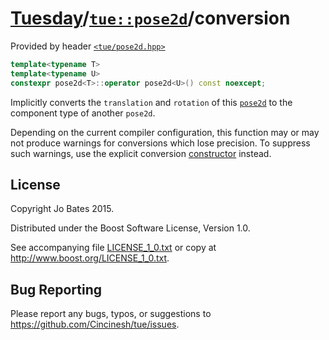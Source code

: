 [Tuesday](../../../README.md)/[`tue::pose2d`](../../headers/pose2d.md)/conversion
=================================================================================
Provided by header [`<tue/pose2d.hpp>`](../../headers/pose2d.md)

```c++
template<typename T>
template<typename U>
constexpr pose2d<T>::operator pose2d<U>() const noexcept;
```

Implicitly converts the `translation` and `rotation` of this
[`pose2d`](../../headers/pose2d.md) to the component type of another `pose2d`.

Depending on the current compiler configuration, this function may or may not
produce warnings for conversions which lose precision. To suppress such
warnings, use the explicit conversion [constructor](constructor.md) instead.

License
-------
Copyright Jo Bates 2015.

Distributed under the Boost Software License, Version 1.0.

See accompanying file [LICENSE_1_0.txt](../../../LICENSE_1_0.txt) or copy at
http://www.boost.org/LICENSE_1_0.txt.

Bug Reporting
-------------
Please report any bugs, typos, or suggestions to
https://github.com/Cincinesh/tue/issues.
